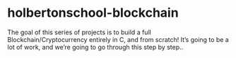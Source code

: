# holbertonschool-blockchain
The goal of this series of projects is to build a full Blockchain/Cryptocurrency entirely in C, and from scratch! It’s going to be a lot of work, and we’re going to go through this step by step..
